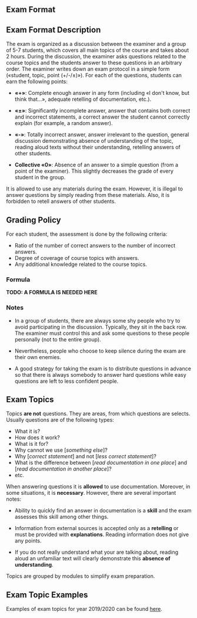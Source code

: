 Exam Format
---

## Exam Format Description

The exam is organized as a discussion between the examiner and a group of 5-7 students,
which covers all main topics of the course and takes about 2 hours.
During the discussion, the examiner asks questions related to the course topics and
the students answer to these questions in an arbitrary order.
The examiner writes down an exam protocol in a simple form («student, topic, point (+/-/±)»).
For each of the questions, students can earn the following points:

* __«+»__: Complete enough answer in any form (including «I don't know, but think that…»,
adequate retelling of documentation, etc.).

* __«±»__: Significantly incomplete answer, answer that contains both correct and incorrect
statements, a correct answer the student cannot correctly explain (for example, a random answer).

* __«-»__: Totally incorrect answer, answer irrelevant to the question, general discussion
demonstrating absence of understanding of the topic, reading aloud texts without
their understanding, retelling answers of other students.

* __Collective «0»__: Absence of an answer to a simple question (from a point of the examiner).
This slightly decreases the grade of every student in the group.

It is allowed to use any materials during the exam. However, it is illegal to answer questions
by simply reading from these materials. Also, it is forbidden to retell answers of other students.

## Grading Policy
 
For each student, the assessment is done by the following criteria:

* Ratio of the number of correct answers to the number of incorrect answers.
* Degree of coverage of course topics with answers.
* Any additional knowledge related to the course topics.

### Formula

__TODO: A FORMULA IS NEEDED HERE__

### Notes

* In a group of students, there are always some shy people who try to avoid participating in
  the discussion. Typically, they sit in the back row. The examiner must control this
  and ask some questions to these people personally (not to the entire group).

* Nevertheless, people who choose to keep silence during the exam are their own enemies.

* A good strategy for taking the exam is to distribute questions in advance so that
  there is always somebody to answer hard questions while easy questions are left
  to less confident people. 

## Exam Topics

Topics __are not__ questions. They are areas, from which questions are selects.
Usually questions are of the following types:

* What it is?
* How does it work?
* What is it for?
* Why cannot we use [_something else_]?
* Why [_correct statement_] and not [_less correct statement_]?
* What is the difference between [_read documentation in one place_] and
  [_read documentation in another place_]?
* etc.

When answering questions it is __allowed__ to use documentation. Moreover, in some situations,
it is __necessary__. However, there are several important notes:

* Ability to quickly find an answer in documentation is a __skill__ and the exam assesses
  this skill among other things.

* Information from external sources is accepted only as a __retelling__ or must be provided with
  __explanations__. Reading information does not give any points.

* If you do not really understand what your are talking about, reading aloud an unfamiliar
  text will clearly demonstrate this __absence of understanding__.

Topics are grouped by modules to simplify exam preparation.

## Exam Topic Examples

Examples of exam topics for year 2019/2020 can be found [here](exam_2019.md).
